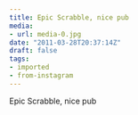 ```yaml
---
title: Epic Scrabble, nice pub
media:
- url: media-0.jpg
date: "2011-03-28T20:37:14Z"
draft: false
tags:
- imported
- from-instagram
---
```

Epic Scrabble, nice pub
